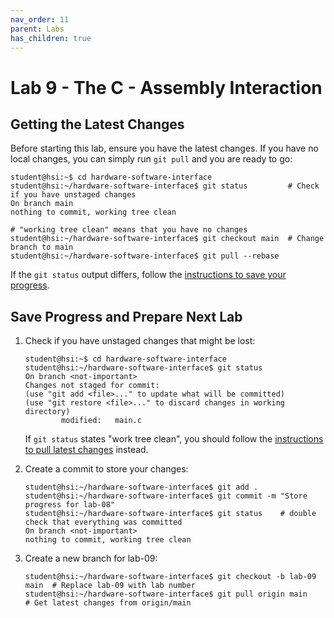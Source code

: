 ```yaml
---
nav_order: 11
parent: Labs
has_children: true
---
```


# Lab 9 - The C - Assembly Interaction

## Getting the Latest Changes

Before starting this lab, ensure you have the latest changes.
If you have no local changes, you can simply run `git pull` and you are ready to go:

```console
student@hsi:~$ cd hardware-software-interface
student@hsi:~/hardware-software-interface$ git status         # Check if you have unstaged changes
On branch main
nothing to commit, working tree clean

# "working tree clean" means that you have no changes
student@hsi:~/hardware-software-interface$ git checkout main  # Change branch to main
student@hsi:~/hardware-software-interface$ git pull --rebase
```

If the `git status` output differs, follow the [instructions to save your progress](#save-progress-and-prepare-next-lab).

## Save Progress and Prepare Next Lab

1. Check if you have unstaged changes that might be lost:

    ```console
    student@hsi:~$ cd hardware-software-interface
    student@hsi:~/hardware-software-interface$ git status
    On branch <not-important>
    Changes not staged for commit:
    (use "git add <file>..." to update what will be committed)
    (use "git restore <file>..." to discard changes in working directory)
            modified:   main.c
    ```

    If `git status` states "work tree clean", you should follow the [instructions to pull latest changes](#getting-the-latest-changes) instead.

1. Create a commit to store your changes:

    ```console
    student@hsi:~/hardware-software-interface$ git add .
    student@hsi:~/hardware-software-interface$ git commit -m "Store progress for lab-08"
    student@hsi:~/hardware-software-interface$ git status    # double check that everything was committed
    On branch <not-important>
    nothing to commit, working tree clean
    ```

1. Create a new branch for lab-09:

    ```console
    student@hsi:~/hardware-software-interface$ git checkout -b lab-09 main  # Replace lab-09 with lab number
    student@hsi:~/hardware-software-interface$ git pull origin main        # Get latest changes from origin/main
    ```
